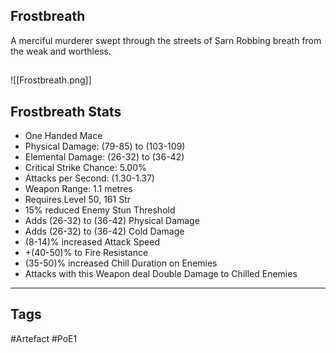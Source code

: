 ## Frostbreath
A merciful murderer swept through the streets of Sarn
Robbing breath from the weak and worthless.
##
![[Frostbreath.png]]
## Frostbreath Stats
- One Handed Mace
- Physical Damage: (79-85) to (103-109)
- Elemental Damage: (26-32) to (36-42)
- Critical Strike Chance: 5.00%
- Attacks per Second: (1.30-1.37)
- Weapon Range: 1.1 metres
- Requires Level 50, 161 Str
- 15% reduced Enemy Stun Threshold
- Adds (26-32) to (36-42) Physical Damage
- Adds (26-32) to (36-42) Cold Damage
- (8-14)% increased Attack Speed
- +(40-50)% to Fire Resistance
- (35-50)% increased Chill Duration on Enemies
- Attacks with this Weapon deal Double Damage to Chilled Enemies


---
## Tags
#Artefact
#PoE1